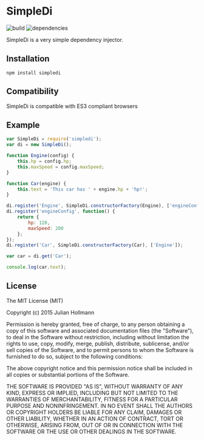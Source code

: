 # SimpleDi

![build](https://api.travis-ci.org/nerdbeere/simpledi.svg?branch=master)
![dependencies](https://david-dm.org/nerdbeere/simpledi.svg)

SimpleDi is a very simple dependency injector.

## Installation

`npm install simpledi`

## Compatibility

SimpleDi is compatible with ES3 compliant browsers

## Example

```javascript
var SimpleDi = require('simpledi');
var di = new SimpleDi();

function Engine(config) {
    this.hp = config.hp;
    this.maxSpeed = config.maxSpeed;
}

function Car(engine) {
    this.text = 'This car has ' + engine.hp + 'hp!';
}

di.register('Engine', SimpleDi.constructorFactory(Engine), ['engineConfig']);
di.register('engineConfig', function() {
    return {
        hp: 120,
        maxSpeed: 200
    };
});
di.register('Car', SimpleDi.constructorFactory(Car), ['Engine']);

var car = di.get('Car');

console.log(car.text);
```

## License

The MIT License (MIT)

Copyright (c) 2015 Julian Hollmann

Permission is hereby granted, free of charge, to any person obtaining a copy
of this software and associated documentation files (the "Software"), to deal
in the Software without restriction, including without limitation the rights
to use, copy, modify, merge, publish, distribute, sublicense, and/or sell
copies of the Software, and to permit persons to whom the Software is
furnished to do so, subject to the following conditions:

The above copyright notice and this permission notice shall be included in
all copies or substantial portions of the Software.

THE SOFTWARE IS PROVIDED "AS IS", WITHOUT WARRANTY OF ANY KIND, EXPRESS OR
IMPLIED, INCLUDING BUT NOT LIMITED TO THE WARRANTIES OF MERCHANTABILITY,
FITNESS FOR A PARTICULAR PURPOSE AND NONINFRINGEMENT. IN NO EVENT SHALL THE
AUTHORS OR COPYRIGHT HOLDERS BE LIABLE FOR ANY CLAIM, DAMAGES OR OTHER
LIABILITY, WHETHER IN AN ACTION OF CONTRACT, TORT OR OTHERWISE, ARISING FROM,
OUT OF OR IN CONNECTION WITH THE SOFTWARE OR THE USE OR OTHER DEALINGS IN
THE SOFTWARE.
